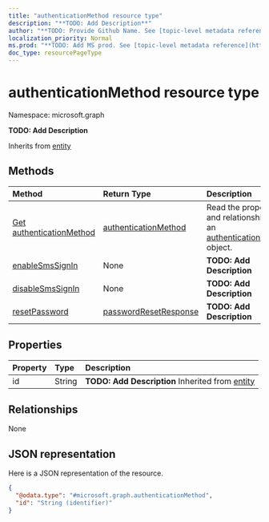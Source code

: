 ```yaml
---
title: "authenticationMethod resource type"
description: "**TODO: Add Description**"
author: "**TODO: Provide Github Name. See [topic-level metadata reference](https://msgo.azurewebsites.net/add/document/guidelines/metadata.html#topic-level-metadata)**"
localization_priority: Normal
ms.prod: "**TODO: Add MS prod. See [topic-level metadata reference](https://msgo.azurewebsites.net/add/document/guidelines/metadata.html#topic-level-metadata)**"
doc_type: resourcePageType
---
```


# authenticationMethod resource type


Namespace: microsoft.graph

**TODO: Add Description**


Inherits from [entity](../resources/entity.md)

## Methods
|Method|Return Type|Description|
|:---|:---|:---|
|[Get authenticationMethod](../api/authenticationmethod-get.md)|[authenticationMethod](../resources/authenticationmethod.md)|Read the properties and relationships of an [authenticationMethod](../resources/authenticationmethod.md) object.|
|[enableSmsSignIn](../api/authenticationmethod-enablesmssignin.md)|None|**TODO: Add Description**|
|[disableSmsSignIn](../api/authenticationmethod-disablesmssignin.md)|None|**TODO: Add Description**|
|[resetPassword](../api/authenticationmethod-resetpassword.md)|[passwordResetResponse](../resources/passwordresetresponse.md)|**TODO: Add Description**|

## Properties
|Property|Type|Description|
|:---|:---|:---|
|id|String|**TODO: Add Description** Inherited from [entity](../resources/entity.md)|

## Relationships
None

## JSON representation
Here is a JSON representation of the resource.
<!-- {
  "blockType": "resource",
  "keyProperty": "id",
  "@odata.type": "microsoft.graph.authenticationMethod",
  "baseType": "microsoft.graph.entity",
  "openType": false
}
-->
``` json
{
  "@odata.type": "#microsoft.graph.authenticationMethod",
  "id": "String (identifier)"
}
```


